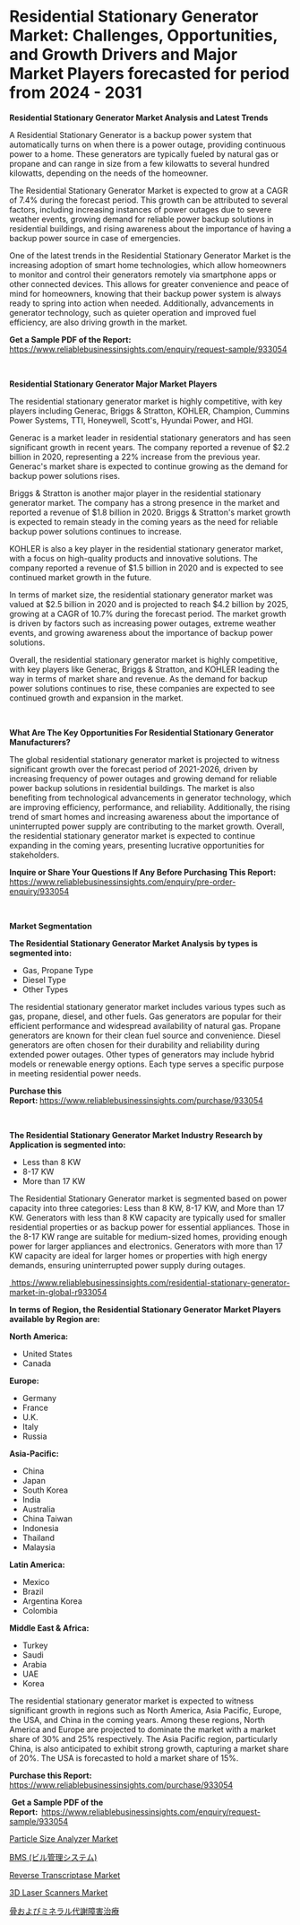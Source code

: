<p><h1>Residential Stationary Generator Market: Challenges, Opportunities, and Growth Drivers and Major Market Players forecasted for period from 2024 - 2031</h1></p><p><strong>Residential Stationary Generator Market Analysis and Latest Trends</strong></p>
<p><p>A Residential Stationary Generator is a backup power system that automatically turns on when there is a power outage, providing continuous power to a home. These generators are typically fueled by natural gas or propane and can range in size from a few kilowatts to several hundred kilowatts, depending on the needs of the homeowner.</p><p>The Residential Stationary Generator Market is expected to grow at a CAGR of 7.4% during the forecast period. This growth can be attributed to several factors, including increasing instances of power outages due to severe weather events, growing demand for reliable power backup solutions in residential buildings, and rising awareness about the importance of having a backup power source in case of emergencies.</p><p>One of the latest trends in the Residential Stationary Generator Market is the increasing adoption of smart home technologies, which allow homeowners to monitor and control their generators remotely via smartphone apps or other connected devices. This allows for greater convenience and peace of mind for homeowners, knowing that their backup power system is always ready to spring into action when needed. Additionally, advancements in generator technology, such as quieter operation and improved fuel efficiency, are also driving growth in the market.</p></p>
<p><strong>Get a Sample PDF of the Report:&nbsp;</strong> <a href="https://www.reliablebusinessinsights.com/enquiry/request-sample/933054">https://www.reliablebusinessinsights.com/enquiry/request-sample/933054</a></p>
<p>&nbsp;</p>
<p><strong>Residential Stationary Generator Major Market Players</strong></p>
<p><p>The residential stationary generator market is highly competitive, with key players including Generac, Briggs & Stratton, KOHLER, Champion, Cummins Power Systems, TTI, Honeywell, Scott's, Hyundai Power, and HGI.</p><p>Generac is a market leader in residential stationary generators and has seen significant growth in recent years. The company reported a revenue of $2.2 billion in 2020, representing a 22% increase from the previous year. Generac's market share is expected to continue growing as the demand for backup power solutions rises.</p><p>Briggs & Stratton is another major player in the residential stationary generator market. The company has a strong presence in the market and reported a revenue of $1.8 billion in 2020. Briggs & Stratton's market growth is expected to remain steady in the coming years as the need for reliable backup power solutions continues to increase.</p><p>KOHLER is also a key player in the residential stationary generator market, with a focus on high-quality products and innovative solutions. The company reported a revenue of $1.5 billion in 2020 and is expected to see continued market growth in the future.</p><p>In terms of market size, the residential stationary generator market was valued at $2.5 billion in 2020 and is projected to reach $4.2 billion by 2025, growing at a CAGR of 10.7% during the forecast period. The market growth is driven by factors such as increasing power outages, extreme weather events, and growing awareness about the importance of backup power solutions.</p><p>Overall, the residential stationary generator market is highly competitive, with key players like Generac, Briggs & Stratton, and KOHLER leading the way in terms of market share and revenue. As the demand for backup power solutions continues to rise, these companies are expected to see continued growth and expansion in the market.</p></p>
<p>&nbsp;</p>
<p><strong>What Are The Key Opportunities For Residential Stationary Generator Manufacturers?</strong></p>
<p><p>The global residential stationary generator market is projected to witness significant growth over the forecast period of 2021-2026, driven by increasing frequency of power outages and growing demand for reliable power backup solutions in residential buildings. The market is also benefiting from technological advancements in generator technology, which are improving efficiency, performance, and reliability. Additionally, the rising trend of smart homes and increasing awareness about the importance of uninterrupted power supply are contributing to the market growth. Overall, the residential stationary generator market is expected to continue expanding in the coming years, presenting lucrative opportunities for stakeholders.</p></p>
<p><strong>Inquire or Share Your Questions If Any Before Purchasing This Report:</strong> <a href="https://www.reliablebusinessinsights.com/enquiry/pre-order-enquiry/933054">https://www.reliablebusinessinsights.com/enquiry/pre-order-enquiry/933054</a></p>
<p>&nbsp;</p>
<p><strong>Market Segmentation</strong></p>
<p><strong>The Residential Stationary Generator Market Analysis by types is segmented into:</strong></p>
<p><ul><li>Gas, Propane Type</li><li>Diesel Type</li><li>Other Types</li></ul></p>
<p><p>The residential stationary generator market includes various types such as gas, propane, diesel, and other fuels. Gas generators are popular for their efficient performance and widespread availability of natural gas. Propane generators are known for their clean fuel source and convenience. Diesel generators are often chosen for their durability and reliability during extended power outages. Other types of generators may include hybrid models or renewable energy options. Each type serves a specific purpose in meeting residential power needs.</p></p>
<p><strong>Purchase this Report:&nbsp;</strong><a href="https://www.reliablebusinessinsights.com/purchase/933054">https://www.reliablebusinessinsights.com/purchase/933054</a></p>
<p>&nbsp;</p>
<p><strong>The Residential Stationary Generator Market Industry Research by Application is segmented into:</strong></p>
<p><ul><li>Less than 8 KW</li><li>8-17 KW</li><li>More than 17 KW</li></ul></p>
<p><p>The Residential Stationary Generator market is segmented based on power capacity into three categories: Less than 8 KW, 8-17 KW, and More than 17 KW. Generators with less than 8 KW capacity are typically used for smaller residential properties or as backup power for essential appliances. Those in the 8-17 KW range are suitable for medium-sized homes, providing enough power for larger appliances and electronics. Generators with more than 17 KW capacity are ideal for larger homes or properties with high energy demands, ensuring uninterrupted power supply during outages.</p></p>
<p><a href="https://www.reliablebusinessinsights.com/residential-stationary-generator-market-in-global-r933054">&nbsp;https://www.reliablebusinessinsights.com/residential-stationary-generator-market-in-global-r933054</a></p>
<p><strong>In terms of Region, the Residential Stationary Generator Market Players available by Region are:</strong></p>
<p>
    <p> <strong> North America: </strong>
        <ul>
            <li>United States</li>
            <li>Canada</li>
        </ul>
        </p> 
    <p> <strong> Europe: </strong>
        <ul>
            <li>Germany</li>
            <li>France</li>
            <li>U.K.</li>
            <li>Italy</li>
            <li>Russia</li>
        </ul>
        </p> 
    <p> <strong> Asia-Pacific: </strong>
        <ul>
            <li>China</li>
            <li>Japan</li>
            <li>South Korea</li>
            <li>India</li>
            <li>Australia</li>
            <li>China Taiwan</li>
            <li>Indonesia</li>
            <li>Thailand</li>
            <li>Malaysia</li>
        </ul>
        </p> 
    <p> <strong> Latin America: </strong>
        <ul>
            <li>Mexico</li>
            <li>Brazil</li>
            <li>Argentina Korea</li>
            <li>Colombia</li>
        </ul>
        </p> 
    <p> <strong> Middle East & Africa: </strong>
        <ul>
            <li>Turkey</li>
            <li>Saudi</li>
            <li>Arabia</li>
            <li>UAE</li>
            <li>Korea</li>
        </ul>
    </p>
    </p>
<p><p>The residential stationary generator market is expected to witness significant growth in regions such as North America, Asia Pacific, Europe, the USA, and China in the coming years. Among these regions, North America and Europe are projected to dominate the market with a market share of 30% and 25% respectively. The Asia Pacific region, particularly China, is also anticipated to exhibit strong growth, capturing a market share of 20%. The USA is forecasted to hold a market share of 15%.</p></p>
<p><strong>Purchase this Report: </strong><a href="https://www.reliablebusinessinsights.com/purchase/933054">https://www.reliablebusinessinsights.com/purchase/933054</a></p>
<p>&nbsp;<strong>Get a Sample PDF of the Report:&nbsp;&nbsp;</strong><a href="https://www.reliablebusinessinsights.com/enquiry/request-sample/933054">https://www.reliablebusinessinsights.com/enquiry/request-sample/933054</a></p>
<p><strong></strong></p>
<p><p><a href="https://medium.com/@polesdua.1/global-particle-size-analyzer-market-sector-2024-2031-market-metrics-and-market-strategic-420e8c8f1acb">Particle Size Analyzer Market</a></p><p><a href="https://medium.com/@katheleentco/%E6%80%A5%E6%88%90%E9%95%B7%E3%81%99%E3%82%8Bbms-building-management-system-%E3%81%AE%E5%B8%82%E5%A0%B4%E3%82%BB%E3%82%AF%E3%82%BF%E3%83%BC-2031%E5%B9%B4%E3%81%BE%E3%81%A7%E3%81%AE%E5%B8%82%E5%A0%B4%E5%88%86%E6%9E%90%E3%81%A8%E6%88%90%E9%95%B7%E4%BA%88%E6%B8%AC-6f2d1f7dbf98">BMS (ビル管理システム)</a></p><p><a href="https://medium.com/@polesdua.1/strategic-insights-into-global-reverse-transcriptase-market-trends-2024-2031-covered-in-106-57c717bfc36f">Reverse Transcriptase Market</a></p><p><a href="https://medium.com/@polesdua.1/insights-into-3d-laser-scanners-market-share-and-competitive-landscape-for-period-from-2024-to-2031-e4eed7485f7f">3D Laser Scanners Market</a></p><p><a href="https://medium.com/@vidarogahn/%E9%AA%A8%E3%81%A8%E3%83%9F%E3%83%8D%E3%83%A9%E3%83%AB%E4%BB%A3%E8%AC%9D%E7%95%B0%E5%B8%B8%E6%B2%BB%E7%99%82%E5%B8%82%E5%A0%B4%E3%81%AE%E6%A6%82%E8%A6%81-2024%E5%B9%B4%E3%81%8B%E3%82%892031%E5%B9%B4%E3%81%BE%E3%81%A7%E3%81%AE%E3%82%B0%E3%83%AD%E3%83%BC%E3%83%90%E3%83%AB%E5%B8%82%E5%A0%B4%E5%8B%95%E5%90%91%E3%81%A8%E5%B0%86%E6%9D%A5%E5%B1%95%E6%9C%9B-3e539eaf581b">骨およびミネラル代謝障害治療</a></p></p>